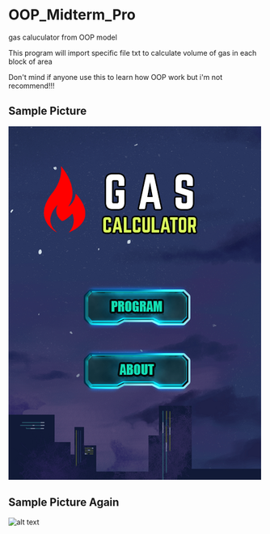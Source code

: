 # OOP_Midterm_Pro
gas caluculator from OOP model

This program will import specific file txt 
to calculate volume of gas in each block of area

Don't mind if anyone use this to learn how OOP work
but i'm not recommend!!!
## Sample Picture
![alt text](final/finui.png) 
## Sample Picture Again
![alt text](FinalGasgas/finui.png) 
